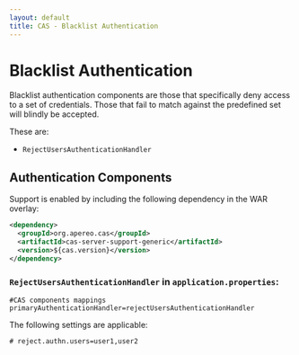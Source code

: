 ```yaml
---
layout: default
title: CAS - Blacklist Authentication
---
```


# Blacklist Authentication
Blacklist authentication components are those that specifically deny access to a set of credentials.
Those that fail to match against the predefined set will blindly be accepted.

These are:

* `RejectUsersAuthenticationHandler`

## Authentication Components
Support is enabled by including the following dependency in the WAR overlay:

```xml
<dependency>
  <groupId>org.apereo.cas</groupId>
  <artifactId>cas-server-support-generic</artifactId>
  <version>${cas.version}</version>
</dependency>
```

### `RejectUsersAuthenticationHandler` in `application.properties`:
```properties
#CAS components mappings
primaryAuthenticationHandler=rejectUsersAuthenticationHandler
```

The following settings are applicable:

```properties
# reject.authn.users=user1,user2
```
